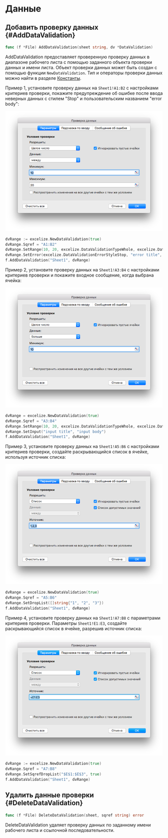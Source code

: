 # Данные

## Добавить проверку данных {#AddDataValidation}

```go
func (f *File) AddDataValidation(sheet string, dv *DataValidation)
```

AddDataValidation предоставляет проверенную проверку данных в диапазоне рабочего листа с помощью заданного объекта проверки данных и имени листа. Объект проверки данных может быть создан с помощью функции `NewDataValidation`. Тип и операторы проверки данных можно найти в разделе [Константы](constants.md).

Пример 1, установите проверку данных на `Sheet1!A1:B2` с настройками критериев проверки, покажите предупреждение об ошибке после ввода неверных данных с стилем "Stop" и пользовательским названием "error body":

!["Проверка данных"](./images/data_validation_01.png "Проверка данных")

```go
dvRange := excelize.NewDataValidation(true)
dvRange.Sqref = "A1:B2"
dvRange.SetRange(10, 20, excelize.DataValidationTypeWhole, excelize.DataValidationOperatorBetween)
dvRange.SetError(excelize.DataValidationErrorStyleStop, "error title", "error body")
f.AddDataValidation("Sheet1", dvRange)
```

Пример 2, установите проверку данных на `Sheet1!A3:B4` с настройками критериев проверки и покажите входное сообщение, когда выбрана ячейка:

!["Проверка данных"](./images/data_validation_02.png "Проверка данных")

```go
dvRange = excelize.NewDataValidation(true)
dvRange.Sqref = "A3:B4"
dvRange.SetRange(10, 20, excelize.DataValidationTypeWhole, excelize.DataValidationOperatorGreaterThan)
dvRange.SetInput("input title", "input body")
f.AddDataValidation("Sheet1", dvRange)
```

Пример 3, установите проверку данных на `Sheet1!A5:B6` с настройками критериев проверки, создайте раскрывающийся список в ячейке, используя источник списка:

!["Проверка данных"](./images/data_validation_03.png "Проверка данных")

```go
dvRange = excelize.NewDataValidation(true)
dvRange.Sqref = "A5:B6"
dvRange.SetDropList([]string{"1", "2", "3"})
f.AddDataValidation("Sheet1", dvRange)
```

Пример 4, установите проверку данных на `Sheet1!A7:B8` с параметрами критериев проверки. Параметры `Sheet1!E1:E3`, создайте раскрывающийся список в ячейке, разрешив источник списка:

!["Data validation"](./images/data_validation_04.png "Data validation")

```go
dvRange := excelize.NewDataValidation(true)
dvRange.Sqref = "A7:B8"
dvRange.SetSqrefDropList("$E$1:$E$3", true)
f.AddDataValidation("Sheet1", dvRange)
```

## Удалить данные проверки {#DeleteDataValidation}

```go
func (f *File) DeleteDataValidation(sheet, sqref string) error
```

DeleteDataValidation удаляет проверку данных по заданному имени рабочего листа и ссылочной последовательности.
